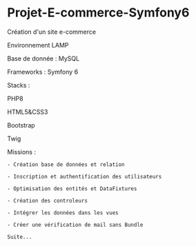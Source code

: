 # Projet-E-commerce-Symfony6
Création d'un site e-commerce

Environnement LAMP

Base de donnée : MySQL

Frameworks : Symfony 6

Stacks : 

  PHP8
  
  HTML5&CSS3
  
  Bootstrap
  
  Twig
  
  Missions :
  
    - Création base de données et relation
    
    - Inscription et authentification des utilisateurs
    
    - Optimisation des entités et DataFixtures
    
    - Création des controleurs
    
    - Intégrer les données dans les vues
    
    - Créer une vérification de mail sans Bundle
    
    Suite...
  
